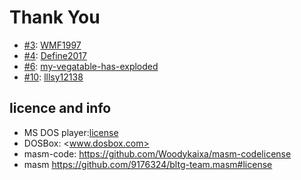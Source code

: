 # Thank You

- [#3](https://github.com/xsro/masm-tasm/issues/3): [WMF1997](https://github.com/WMF1997)
- [#4](https://github.com/xsro/masm-tasm/issues/4): [Define2017](https://github.com/Define2017)
- [#6](https://github.com/xsro/masm-tasm/issues/6): [my-vegatable-has-exploded](https://github.com/my-vegatable-has-exploded)
- [#10](https://github.com/xsro/masm-tasm/issues/10): [lllsy12138](https://github.com/lllsy12138)


## licence and info

- MS DOS player:[license](license_msdos_player/)
- DOSBox: <www.dosbox.com>
- masm-code: <https://github.com/Woodykaixa/masm-code>[license](https://github.com/Woodykaixa/masm-code/blob/5c73ee031789047a46d5682628338e2eb7d19190/package.json#L8)
- masm <https://github.com/9176324/bltg-team.masm#license>